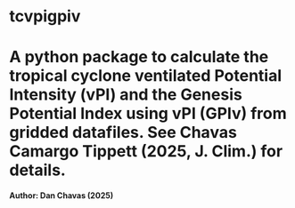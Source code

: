 # tcvpigpiv 

# A python package to calculate the tropical cyclone ventilated Potential Intensity (vPI) and the Genesis Potential Index using vPI (GPIv) from gridded datafiles. See Chavas Camargo Tippett (2025, J. Clim.) for details.
#### Author: Dan Chavas (2025)

